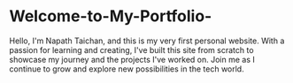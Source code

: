 # Welcome-to-My-Portfolio-
Hello, I'm Napath Taichan, and this is my very first personal website. With a passion for learning and creating, I've built this site from scratch to showcase my journey and the projects I've worked on. Join me as I continue to grow and explore new possibilities in the tech world.

